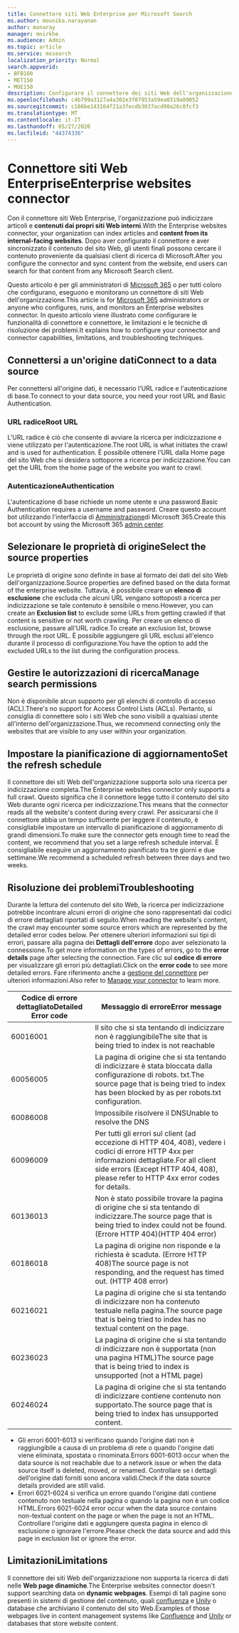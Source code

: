 ```yaml
---
title: Connettore siti Web Enterprise per Microsoft Search
ms.author: mounika.narayanan
author: monaray
manager: mnirkhe
ms.audience: Admin
ms.topic: article
ms.service: mssearch
localization_priority: Normal
search.appverid:
- BFB160
- MET150
- MOE150
description: Configurare il connettore dei siti Web dell'organizzazione per Microsoft Search
ms.openlocfilehash: c4b799a3127a4a302e3f07953a59ea0319a09052
ms.sourcegitcommit: c186be143164f21a3fecdb3037acd90a26c0fcf3
ms.translationtype: MT
ms.contentlocale: it-IT
ms.lasthandoff: 05/27/2020
ms.locfileid: "44374336"
---
```

# <a name="enterprise-websites-connector"></a><span data-ttu-id="4f213-103">Connettore siti Web Enterprise</span><span class="sxs-lookup"><span data-stu-id="4f213-103">Enterprise websites connector</span></span>

<span data-ttu-id="4f213-104">Con il connettore siti Web Enterprise, l'organizzazione può indicizzare articoli e **contenuti dai propri siti Web interni**.</span><span class="sxs-lookup"><span data-stu-id="4f213-104">With the Enterprise websites connector, your organization can index articles and **content from its internal-facing websites**.</span></span> <span data-ttu-id="4f213-105">Dopo aver configurato il connettore e aver sincronizzato il contenuto del sito Web, gli utenti finali possono cercare il contenuto proveniente da qualsiasi client di ricerca di Microsoft.</span><span class="sxs-lookup"><span data-stu-id="4f213-105">After you configure the connector and sync content from the website, end users can search for that content from any Microsoft Search client.</span></span>

<span data-ttu-id="4f213-106">Questo articolo è per gli amministratori di [Microsoft 365](https://www.microsoft.com/microsoft-365) o per tutti coloro che configurano, eseguono e monitorano un connettore di siti Web dell'organizzazione.</span><span class="sxs-lookup"><span data-stu-id="4f213-106">This article is for [Microsoft 365](https://www.microsoft.com/microsoft-365) administrators or anyone who configures, runs, and monitors an Enterprise websites connector.</span></span> <span data-ttu-id="4f213-107">In questo articolo viene illustrato come configurare le funzionalità di connettore e connettore, le limitazioni e le tecniche di risoluzione dei problemi.</span><span class="sxs-lookup"><span data-stu-id="4f213-107">It explains how to configure your connector and connector capabilities, limitations, and troubleshooting techniques.</span></span>  

## <a name="connect-to-a-data-source"></a><span data-ttu-id="4f213-108">Connettersi a un'origine dati</span><span class="sxs-lookup"><span data-stu-id="4f213-108">Connect to a data source</span></span> 
<span data-ttu-id="4f213-109">Per connettersi all'origine dati, è necessario l'URL radice e l'autenticazione di base.</span><span class="sxs-lookup"><span data-stu-id="4f213-109">To connect to your data source, you need your root URL and Basic Authentication.</span></span>

### <a name="root-url"></a><span data-ttu-id="4f213-110">URL radice</span><span class="sxs-lookup"><span data-stu-id="4f213-110">Root URL</span></span>
<span data-ttu-id="4f213-111">L'URL radice è ciò che consente di avviare la ricerca per indicizzazione e viene utilizzato per l'autenticazione.</span><span class="sxs-lookup"><span data-stu-id="4f213-111">The root URL is what initiates the crawl and is used for authentication.</span></span> <span data-ttu-id="4f213-112">È possibile ottenere l'URL dalla Home page del sito Web che si desidera sottoporre a ricerca per indicizzazione.</span><span class="sxs-lookup"><span data-stu-id="4f213-112">You can get the URL from the home page of the website you want to crawl.</span></span>

### <a name="authentication"></a><span data-ttu-id="4f213-113">Autenticazione</span><span class="sxs-lookup"><span data-stu-id="4f213-113">Authentication</span></span> 
<span data-ttu-id="4f213-114">L'autenticazione di base richiede un nome utente e una password.</span><span class="sxs-lookup"><span data-stu-id="4f213-114">Basic Authentication requires a username and password.</span></span> <span data-ttu-id="4f213-115">Creare questo account bot utilizzando l'interfaccia di [Amministrazione](https://admin.microsoft.com)di Microsoft 365.</span><span class="sxs-lookup"><span data-stu-id="4f213-115">Create this bot account by using the Microsoft 365 [admin center](https://admin.microsoft.com).</span></span>

## <a name="select-the-source-properties"></a><span data-ttu-id="4f213-116">Selezionare le proprietà di origine</span><span class="sxs-lookup"><span data-stu-id="4f213-116">Select the source properties</span></span> 
<span data-ttu-id="4f213-117">Le proprietà di origine sono definite in base al formato dei dati del sito Web dell'organizzazione.</span><span class="sxs-lookup"><span data-stu-id="4f213-117">Source properties are defined based on the data format of the enterprise website.</span></span> <span data-ttu-id="4f213-118">Tuttavia, è possibile creare un **elenco di esclusione** che escluda che alcuni URL vengano sottoposti a ricerca per indicizzazione se tale contenuto è sensibile o meno.</span><span class="sxs-lookup"><span data-stu-id="4f213-118">However, you can create an **Exclusion list** to exclude some URLs from getting crawled if that content is sensitive or not worth crawling.</span></span> <span data-ttu-id="4f213-119">Per creare un elenco di esclusione, passare all'URL radice.</span><span class="sxs-lookup"><span data-stu-id="4f213-119">To create an exclusion list, browse through the root URL.</span></span> <span data-ttu-id="4f213-120">È possibile aggiungere gli URL esclusi all'elenco durante il processo di configurazione.</span><span class="sxs-lookup"><span data-stu-id="4f213-120">You have the option to add the excluded URLs to the list during the configuration process.</span></span>

## <a name="manage-search-permissions"></a><span data-ttu-id="4f213-121">Gestire le autorizzazioni di ricerca</span><span class="sxs-lookup"><span data-stu-id="4f213-121">Manage search permissions</span></span> 
<span data-ttu-id="4f213-122">Non è disponibile alcun supporto per gli elenchi di controllo di accesso (ACL).</span><span class="sxs-lookup"><span data-stu-id="4f213-122">There's no support for Access Control Lists (ACLs).</span></span> <span data-ttu-id="4f213-123">Pertanto, si consiglia di connettere solo i siti Web che sono visibili a qualsiasi utente all'interno dell'organizzazione.</span><span class="sxs-lookup"><span data-stu-id="4f213-123">Thus, we recommend connecting only the websites that are visible to any user within your organization.</span></span>

## <a name="set-the-refresh-schedule"></a><span data-ttu-id="4f213-124">Impostare la pianificazione di aggiornamento</span><span class="sxs-lookup"><span data-stu-id="4f213-124">Set the refresh schedule</span></span>
<span data-ttu-id="4f213-125">Il connettore dei siti Web dell'organizzazione supporta solo una ricerca per indicizzazione completa.</span><span class="sxs-lookup"><span data-stu-id="4f213-125">The Enterprise websites connector only supports a full crawl.</span></span> <span data-ttu-id="4f213-126">Questo significa che il connettore legge tutto il contenuto del sito Web durante ogni ricerca per indicizzazione.</span><span class="sxs-lookup"><span data-stu-id="4f213-126">This means that the connector reads all the website's content during every crawl.</span></span> <span data-ttu-id="4f213-127">Per assicurarsi che il connettore abbia un tempo sufficiente per leggere il contenuto, è consigliabile impostare un intervallo di pianificazione di aggiornamento di grandi dimensioni.</span><span class="sxs-lookup"><span data-stu-id="4f213-127">To make sure the connector gets enough time to read the content, we recommend that you set a large refresh schedule interval.</span></span> <span data-ttu-id="4f213-128">È consigliabile eseguire un aggiornamento pianificato tra tre giorni e due settimane.</span><span class="sxs-lookup"><span data-stu-id="4f213-128">We recommend a scheduled refresh between three days and two weeks.</span></span> 

## <a name="troubleshooting"></a><span data-ttu-id="4f213-129">Risoluzione dei problemi</span><span class="sxs-lookup"><span data-stu-id="4f213-129">Troubleshooting</span></span>
<span data-ttu-id="4f213-130">Durante la lettura del contenuto del sito Web, la ricerca per indicizzazione potrebbe incontrare alcuni errori di origine che sono rappresentati dai codici di errore dettagliati riportati di seguito.</span><span class="sxs-lookup"><span data-stu-id="4f213-130">When reading the website's content, the crawl may encounter some source errors which are represented by the detailed error codes below.</span></span> <span data-ttu-id="4f213-131">Per ottenere ulteriori informazioni sui tipi di errori, passare alla pagina dei **Dettagli dell'errore** dopo aver selezionato la connessione.</span><span class="sxs-lookup"><span data-stu-id="4f213-131">To get more information on the types of errors, go to the **error details** page after selecting the connection.</span></span> <span data-ttu-id="4f213-132">Fare clic sul **codice di errore** per visualizzare gli errori più dettagliati.</span><span class="sxs-lookup"><span data-stu-id="4f213-132">Click on the **error code** to see more detailed errors.</span></span> <span data-ttu-id="4f213-133">Fare riferimento anche a [gestione del connettore](https://docs.microsoft.com/microsoftsearch/manage-connector) per ulteriori informazioni.</span><span class="sxs-lookup"><span data-stu-id="4f213-133">Also refer to [Manage your connector](https://docs.microsoft.com/microsoftsearch/manage-connector) to learn more.</span></span>

 <span data-ttu-id="4f213-134">**Codice di errore dettagliato**</span><span class="sxs-lookup"><span data-stu-id="4f213-134">**Detailed Error code**</span></span> | <span data-ttu-id="4f213-135">**Messaggio di errore**</span><span class="sxs-lookup"><span data-stu-id="4f213-135">**Error message**</span></span>
 --- | --- 
 <span data-ttu-id="4f213-136">6001</span><span class="sxs-lookup"><span data-stu-id="4f213-136">6001</span></span>   | <span data-ttu-id="4f213-137">Il sito che si sta tentando di indicizzare non è raggiungibile</span><span class="sxs-lookup"><span data-stu-id="4f213-137">The site that is being tried to index is not reachable</span></span> 
 <span data-ttu-id="4f213-138">6005</span><span class="sxs-lookup"><span data-stu-id="4f213-138">6005</span></span> | <span data-ttu-id="4f213-139">La pagina di origine che si sta tentando di indicizzare è stata bloccata dalla configurazione di robots. txt.</span><span class="sxs-lookup"><span data-stu-id="4f213-139">The source page that is being tried to index has been blocked by as per robots.txt configuration.</span></span>
 <span data-ttu-id="4f213-140">6008</span><span class="sxs-lookup"><span data-stu-id="4f213-140">6008</span></span> | <span data-ttu-id="4f213-141">Impossibile risolvere il DNS</span><span class="sxs-lookup"><span data-stu-id="4f213-141">Unable to resolve the DNS</span></span>
 <span data-ttu-id="4f213-142">6009</span><span class="sxs-lookup"><span data-stu-id="4f213-142">6009</span></span> | <span data-ttu-id="4f213-143">Per tutti gli errori sul client (ad eccezione di HTTP 404, 408), vedere i codici di errore HTTP 4xx per informazioni dettagliate.</span><span class="sxs-lookup"><span data-stu-id="4f213-143">For all client side errors (Except HTTP 404, 408), please refer to HTTP 4xx error codes for details.</span></span>
 <span data-ttu-id="4f213-144">6013</span><span class="sxs-lookup"><span data-stu-id="4f213-144">6013</span></span> | <span data-ttu-id="4f213-145">Non è stato possibile trovare la pagina di origine che si sta tentando di indicizzare.</span><span class="sxs-lookup"><span data-stu-id="4f213-145">The source page that is being tried to index could not be found.</span></span> <span data-ttu-id="4f213-146">(Errore HTTP 404)</span><span class="sxs-lookup"><span data-stu-id="4f213-146">(HTTP 404 error)</span></span>
 <span data-ttu-id="4f213-147">6018</span><span class="sxs-lookup"><span data-stu-id="4f213-147">6018</span></span> | <span data-ttu-id="4f213-148">La pagina di origine non risponde e la richiesta è scaduta. (Errore HTTP 408)</span><span class="sxs-lookup"><span data-stu-id="4f213-148">The source page is not responding, and the request has timed out. (HTTP 408 error)</span></span>
 <span data-ttu-id="4f213-149">6021</span><span class="sxs-lookup"><span data-stu-id="4f213-149">6021</span></span> | <span data-ttu-id="4f213-150">La pagina di origine che si sta tentando di indicizzare non ha contenuto testuale nella pagina.</span><span class="sxs-lookup"><span data-stu-id="4f213-150">The source page that is being tried to index has no textual content on the page.</span></span>
 <span data-ttu-id="4f213-151">6023</span><span class="sxs-lookup"><span data-stu-id="4f213-151">6023</span></span> | <span data-ttu-id="4f213-152">La pagina di origine che si sta tentando di indicizzare non è supportata (non una pagina HTML)</span><span class="sxs-lookup"><span data-stu-id="4f213-152">The source page that is being tried to index is unsupported (not a HTML page)</span></span>
 <span data-ttu-id="4f213-153">6024</span><span class="sxs-lookup"><span data-stu-id="4f213-153">6024</span></span> | <span data-ttu-id="4f213-154">La pagina di origine che si sta tentando di indicizzare contiene contenuto non supportato.</span><span class="sxs-lookup"><span data-stu-id="4f213-154">The source page that is being tried to index has unsupported content.</span></span>

* <span data-ttu-id="4f213-155">Gli errori 6001-6013 si verificano quando l'origine dati non è raggiungibile a causa di un problema di rete o quando l'origine dati viene eliminata, spostata o rinominata.</span><span class="sxs-lookup"><span data-stu-id="4f213-155">Errors 6001-6013 occur when the data source is not reachable due to a network issue or when the data source itself is deleted, moved, or renamed.</span></span> <span data-ttu-id="4f213-156">Controllare se i dettagli dell'origine dati forniti sono ancora validi.</span><span class="sxs-lookup"><span data-stu-id="4f213-156">Check if the data source details provided are still valid.</span></span>
* <span data-ttu-id="4f213-157">Errori 6021-6024 si verifica un errore quando l'origine dati contiene contenuto non testuale nella pagina o quando la pagina non è un codice HTML.</span><span class="sxs-lookup"><span data-stu-id="4f213-157">Errors 6021-6024 error occur when the data source contains non-textual content on the page or when the page is not an HTML.</span></span> <span data-ttu-id="4f213-158">Controllare l'origine dati e aggiungere questa pagina in elenco di esclusione o ignorare l'errore.</span><span class="sxs-lookup"><span data-stu-id="4f213-158">Please check the data source and add this page in exclusion list or ignore the error.</span></span>

## <a name="limitations"></a><span data-ttu-id="4f213-159">Limitazioni</span><span class="sxs-lookup"><span data-stu-id="4f213-159">Limitations</span></span>
<span data-ttu-id="4f213-160">Il connettore dei siti Web dell'organizzazione non supporta la ricerca di dati nelle **Web page dinamiche**.</span><span class="sxs-lookup"><span data-stu-id="4f213-160">The Enterprise websites connector doesn't support searching data on **dynamic webpages**.</span></span> <span data-ttu-id="4f213-161">Esempi di tali pagine sono presenti in sistemi di gestione del contenuto, quali [confluenza](https://www.atlassian.com/software/confluence) e [Unily](https://www.unily.com/) o database che archiviano il contenuto del sito Web.</span><span class="sxs-lookup"><span data-stu-id="4f213-161">Examples of those webpages live in content management systems like [Confluence](https://www.atlassian.com/software/confluence) and [Unily](https://www.unily.com/) or databases that store website content.</span></span>
